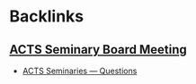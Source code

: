 
# Backlinks
## [ACTS Seminary Board Meeting](<ACTS Seminary Board Meeting.md>)
- [ACTS Seminaries — Questions](<ACTS Seminaries — Questions.md>)

